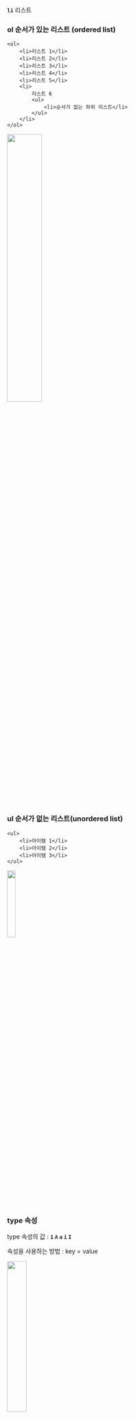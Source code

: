 <p><strong><code>li</code></strong> 리스트</p>
<h3 id="ol-순서가-있는-리스트-ordered-list">ol 순서가 있는 리스트 (<strong>ordered list)</strong></h3>
<pre><code class="language-html">&lt;ol&gt;
    &lt;li&gt;리스트 1&lt;/li&gt;
    &lt;li&gt;리스트 2&lt;/li&gt;
    &lt;li&gt;리스트 3&lt;/li&gt;
    &lt;li&gt;리스트 4&lt;/li&gt;
    &lt;li&gt;리스트 5&lt;/li&gt;
    &lt;li&gt;
        리스트 6
        &lt;ul&gt;
            &lt;li&gt;순서가 없는 하위 리스트&lt;/li&gt;
        &lt;/ul&gt;
    &lt;/li&gt;
&lt;/ol&gt;</code></pre>
<img src="https://velog.velcdn.com/images/a700hui/post/4ce74206-2ae0-4641-81e6-a93038d52c5f/image.png" width="40%" /> 


<h3 id="ul-순서가-없는-리스트unordered-list"><strong>ul 순서가 없는 리스트(unordered list)</strong></h3>
<pre><code class="language-html">&lt;ul&gt;
    &lt;li&gt;아이템 1&lt;/li&gt;
    &lt;li&gt;아이템 2&lt;/li&gt;
    &lt;li&gt;아이템 3&lt;/li&gt;
&lt;/ul&gt;</code></pre>
<img src="https://velog.velcdn.com/images/a700hui/post/6b2a0451-ca1d-440c-921b-eef426e399b5/image.png" width="20%" /> 


<h3 id="type-속성">type 속성</h3>
<p>type 속성의 값 : <strong><code>1</code>  <code>A</code>  <code>a</code>  <code>i</code>  <code>I</code></strong></p>
<p>속성을 사용하는 방법 : key = value</p>
<img src="https://velog.velcdn.com/images/a700hui/post/40a73fbd-91a5-40d6-8ed9-559accb0bade/image.png" width="30%" /> 


<pre><code class="language-html">&lt;body&gt;
&lt;h1&gt;1. 순서가 있는 리스트&lt;/h1&gt;
 &lt;p&gt;오늘 야식 리스트&lt;/p&gt;
 &lt;ol&gt;
  &lt;li&gt;곱창&lt;/li&gt;
  &lt;li&gt;닭발&lt;/li&gt;
  &lt;li&gt;요아정&lt;/li&gt;
 &lt;/ol&gt;

&lt;h1&gt;2. 순서가 없는 리스트&lt;/h1&gt;  
&lt;p&gt;버킷리스트&lt;/p&gt;
  &lt;ul&gt;
   &lt;li&gt;다이빙 자격증 따기&lt;/li&gt;
   &lt;li&gt;유럽여행&lt;/li&gt;
   &lt;li&gt;부자되기&lt;/li&gt;
  &lt;/ul&gt;

 &lt;h1&gt;실습&lt;/h1&gt;
  &lt;ol type=&quot;A&quot;&gt;
   &lt;li&gt;
    제1조(서비스 이용시간)
    &lt;ul&gt;
     &lt;li&gt;
      서비스 이용시간은 당 사이트의 업무상 또는 기술상 특별한 지장이 없는 한 연중무휴, 1일 24시간을 원칙으로 합니다.
     &lt;/li&gt;
     &lt;li&gt;
      제1항의 이용시간은 정기점검 등의 필요로 인하여 당 사이트가 정한 날 또는 시간은 예외로 합니다.
     &lt;/li&gt;
    &lt;/ul&gt;
   &lt;/li&gt;

   &lt;li&gt;
    제2조(개인정보의 처리 및 보유기간)
   &lt;p&gt;
    &quot;정부24&quot;에서 처리하는 개인정보는 수집·이용 목적으로 명시한 범위 내에서 처리하며, 개인정보보호법 및 관련 법령에서 정하는 보유기간을 준용하여 이행하고 있습니다.
   &lt;/p&gt;
    &lt;ol&gt;
     &lt;li&gt;
      정부24 회원정보
      &lt;ul&gt;
       &lt;li&gt;
        수집근거 : 정보주체의 동의, 전자정부법 시행령 제90조
       &lt;/li&gt;
       &lt;li&gt;
        보유기간 : 탈퇴 후 5일까지
       &lt;/li&gt;
      &lt;/ul&gt;
     &lt;/li&gt;
     &lt;li&gt;
      전자민원 신청이력(상담이력 포함)
      &lt;ul&gt;
       &lt;li&gt;
        수집근거 : 정보주체의 동의, 전자정부법 시행령 제90조
       &lt;/li&gt;
       &lt;li&gt;
        보유기간 : 3년
       &lt;/li&gt;
      &lt;/ul&gt;
     &lt;/li&gt;
    &lt;/ol&gt;
   &lt;/li&gt;
  &lt;/ol&gt;
&lt;/body&gt;</code></pre>
<p><img alt="" src="https://velog.velcdn.com/images/a700hui/post/dcb6b4a4-df43-46a2-9ec8-d64a71149de4/image.png" /></p>